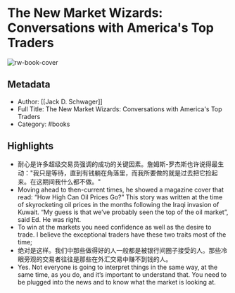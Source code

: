 # The New Market Wizards: Conversations with America's Top Traders

![rw-book-cover](https://res.weread.qq.com/wrepub/CB_D1pCxhCxwA1l6hJ6gW7c87Lc_parsecover)

## Metadata
- Author: [[Jack D. Schwager]]
- Full Title: The New Market Wizards: Conversations with America's Top Traders
- Category: #books

## Highlights
- 耐心是许多超级交易员强调的成功的关键因素。詹姆斯-罗杰斯也许说得最生动："我只是等待，直到有钱躺在角落里，而我所要做的就是过去把它捡起来。在这期间我什么都不做。"
- Moving ahead to then-current times, he showed a magazine cover that read: “How High Can Oil Prices Go?” This story was written at the time of skyrocketing oil prices in the months following the Iraqi invasion of Kuwait. “My guess is that we’ve probably seen the top of the oil market”, said Ed. He was right.
- To win at the markets you need confidence as well as the desire to trade. I believe the exceptional traders have these two traits most of the time;
- 绝对是这样。我们中那些做得好的人一般都是被银行间圈子接受的人。那些冷眼旁观的交易者往往是那些在外汇交易中赚不到钱的人。
- Yes. Not everyone is going to interpret things in the same way, at the same time, as you do, and it’s important to understand that. You need to be plugged into the news and to know what the market is looking at.
